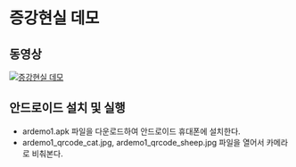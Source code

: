 # 증강현실 데모

## 동영상

[![증강현실 데모](https://img.youtube.com/vi/LDPwPAy1ERs/0.jpg)](https://www.youtube.com/watch?v=LDPwPAy1ERs)

## 안드로이드 설치 및 실행

- ardemo1.apk 파일을 다운로드하여 안드로이드 휴대폰에 설치한다.
- ardemo1_qrcode_cat.jpg, ardemo1_qrcode_sheep.jpg 파일을 열어서 카메라로 비춰본다.